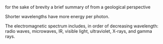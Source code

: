 for the sake of brevity
a brief summary of
from a geological perspective

Shorter wavelengths have more energy per photon. 

The electromagnetic spectrum includes, in order of decreasing wavelength: radio waves, microwaves, IR, visible light, ultraviolet, X-rays, and gamma rays. 
